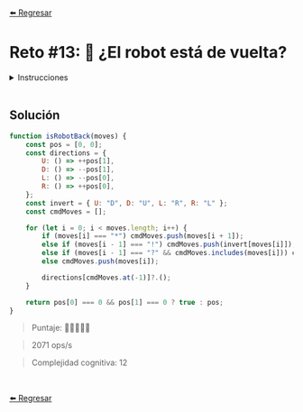 [⬅️ Regresar](https://github.com/cosmoart/adventJS)

# Reto #13: 🤖 ¿El robot está de vuelta?

<details>
  <summary>Instrucciones</summary>

</br>

Los elfos del Polo Norte han creado un robot 🤖 especial que ayuda a Papá Noel a distribuir regalos dentro de un gran almacén. El robot se mueve en un plano 2D y partimos desde el origen (0, 0).

Queremos saber si, tras ejecutar una serie de movimientos, el robot vuelve a estar justo donde empezó.

Las órdenes básicas del robot son:

- L: Mover hacia la izquierda
- R: Mover hacia la derecha
- U: Mover hacia arriba
- D: Mover hacia abajo

Pero también tiene ciertos modificadores para los movimientos:

- *: El movimiento se realiza con el doble de intensidad (ej: *R significa RR)
- !: El siguiente movimiento se invierte (ej: R!L se considera como RR)
- ?: El siguiente movimiento se hace sólo si no se ha hecho antes (ej: R?R significa R)

> Nota: Cuando el movimiento se invierte con ! se contabiliza el movimiento invertido y no el original. Por ejemplo, !U?U invierte el movimiento de U, por lo que contabiliza que se hizo el movimiento D pero no el U. Así !U?U se traduce como D?U y, por lo tanto, se haría el movimiento U final.

Debes devolver:

- true: si el robot vuelve a estar justo donde empezó
- [x, y]: si el robot no vuelve a estar justo donde empezó, devolver la posición donde se detuvo

```js
isRobotBack('R')     // [1, 0]
isRobotBack('RL')    // true
isRobotBack('RLUD')  // true
isRobotBack('*RU')   // [2, 1]
isRobotBack('R*U')   // [1, 2]
isRobotBack('LLL!R') // [-4, 0]
isRobotBack('R?R')   // [1, 0]
isRobotBack('U?D')   // true
isRobotBack('R!L')   // [2,0]
isRobotBack('U!D')   // [0,2]
isRobotBack('R?L')   // true
isRobotBack('U?U')   // [0,1]
isRobotBack('*U?U')  // [0,2]
isRobotBack('U?D?U') // true

// Ejemplos paso a paso:
isRobotBack('R!U?U') // [1,0]
// 'R'  -> se mueve a la derecha
// '!U' -> se invierte y se convierte en 'D'
// '?U' -> se mueve arriba, porque no se ha hecho el movimiento 'U'

isRobotBack('UU!U?D') // [0,1]
// 'U'  -> se mueve arriba
// 'U'  -> se mueve arriba
// '!U' -> se invierte y se convierte en 'D'
// '?D' -> no se mueve, ya que ya se hizo el movimiento 'D'
```
</details>

<br/>

## Solución

```js
function isRobotBack(moves) {
	const pos = [0, 0];
	const directions = {
		U: () => ++pos[1],
		D: () => --pos[1],
		L: () => --pos[0],
		R: () => ++pos[0],
	};
	const invert = { U: "D", D: "U", L: "R", R: "L" };
	const cmdMoves = [];

	for (let i = 0; i < moves.length; i++) {
		if (moves[i] === "*") cmdMoves.push(moves[i + 1]);
		else if (moves[i - 1] === "!") cmdMoves.push(invert[moves[i]]);
		else if (moves[i - 1] === "?" && cmdMoves.includes(moves[i])) cmdMoves.push("");
		else cmdMoves.push(moves[i]);

		directions[cmdMoves.at(-1)]?.();
	}

	return pos[0] === 0 && pos[1] === 0 ? true : pos;
}
```

> Puntaje: 🌟🌟🌟🌟🌟

> 2071 ops/s

> Complejidad cognitiva: 12

<br/>

[⬅️ Regresar](https://github.com/cosmoart/adventJS)